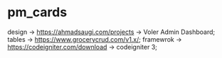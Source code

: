 # pm_cards
design -> https://ahmadsaugi.com/projects -> Voler Admin Dashboard;
tables -> https://www.grocerycrud.com/v1.x/;
framewrok -> https://codeigniter.com/download -> codeigniter 3;
